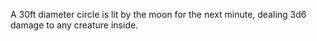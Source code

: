 A 30ft diameter circle is lit by the moon for the next minute, dealing 3d6 damage to any creature inside.